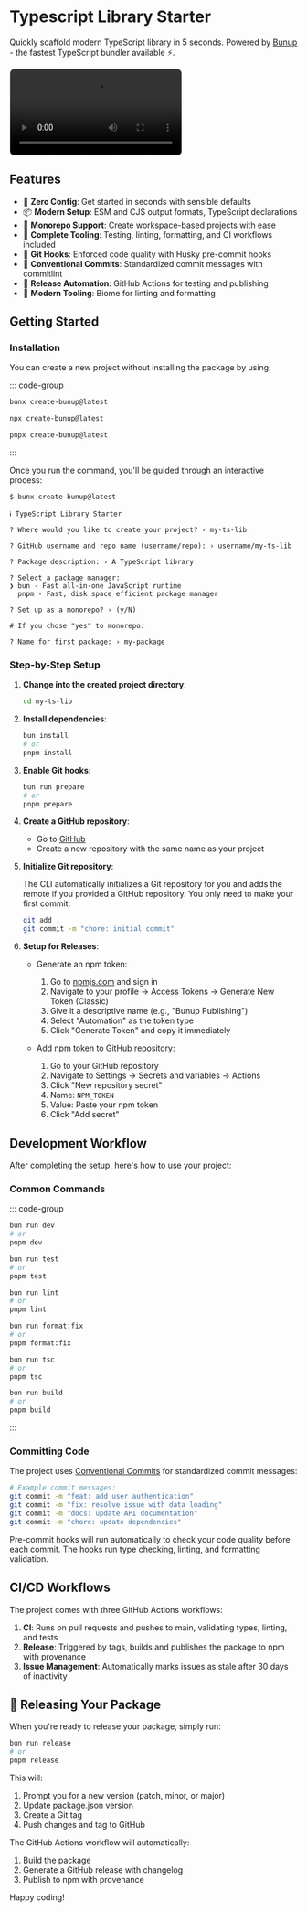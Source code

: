 # Typescript Library Starter

Quickly scaffold modern TypeScript library in 5 seconds. Powered by [Bunup](https://bunup.arshadyaseen.com/) - the fastest TypeScript bundler available ⚡️.

<video src="/typescript-lib-starter-demo.mov" alt="Bunup typescript library starter demo" controls style="border-radius: 8px; border: 1px solid rgba(128, 128, 128, 0.2); box-shadow: 0 0 1px rgba(0, 0, 0, 0.1);"></video>

## Features

- 🚀 **Zero Config**: Get started in seconds with sensible defaults
- 📦 **Modern Setup**: ESM and CJS output formats, TypeScript declarations
- 🧩 **Monorepo Support**: Create workspace-based projects with ease
- 🔧 **Complete Tooling**: Testing, linting, formatting, and CI workflows included
- 🚦 **Git Hooks**: Enforced code quality with Husky pre-commit hooks
- 📝 **Conventional Commits**: Standardized commit messages with commitlint
- 🚢 **Release Automation**: GitHub Actions for testing and publishing
- 🧹 **Modern Tooling**: Biome for linting and formatting

## Getting Started

### Installation

You can create a new project without installing the package by using:

::: code-group

```sh [bun]
bunx create-bunup@latest
```

```sh [npm]
npx create-bunup@latest
```

```sh [pnpm]
pnpx create-bunup@latest
```

:::

Once you run the command, you'll be guided through an interactive process:

```plaintext
$ bunx create-bunup@latest

ℹ TypeScript Library Starter

? Where would you like to create your project? › my-ts-lib

? GitHub username and repo name (username/repo): › username/my-ts-lib

? Package description: › A TypeScript library

? Select a package manager:
❯ bun - Fast all-in-one JavaScript runtime
  pnpm - Fast, disk space efficient package manager

? Set up as a monorepo? › (y/N)

# If you chose "yes" to monorepo:

? Name for first package: › my-package
```

### Step-by-Step Setup

1. **Change into the created project directory**:
   ```sh
   cd my-ts-lib
   ```

2. **Install dependencies**:
   ```sh
   bun install
   # or
   pnpm install
   ```

3. **Enable Git hooks**:
   ```sh
   bun run prepare
   # or
   pnpm prepare
   ```

4. **Create a GitHub repository**:
   - Go to [GitHub](https://github.com/new)
   - Create a new repository with the same name as your project

5. **Initialize Git repository**:
   
   The CLI automatically initializes a Git repository for you and adds the remote if you provided a GitHub repository. You only need to make your first commit:
   
   ```sh
   git add .
   git commit -m "chore: initial commit"
   ```

6. **Setup for Releases**:
   - Generate an npm token:
     1. Go to [npmjs.com](https://www.npmjs.com/) and sign in
     2. Navigate to your profile → Access Tokens → Generate New Token (Classic)
     3. Give it a descriptive name (e.g., "Bunup Publishing")
     4. Select "Automation" as the token type
     5. Click "Generate Token" and copy it immediately
   
   - Add npm token to GitHub repository:
     1. Go to your GitHub repository
     2. Navigate to Settings → Secrets and variables → Actions
     3. Click "New repository secret"
     4. Name: `NPM_TOKEN`
     5. Value: Paste your npm token
     6. Click "Add secret"

## Development Workflow

After completing the setup, here's how to use your project:

### Common Commands

::: code-group

```sh [Dev]
bun run dev
# or
pnpm dev
```

```sh [Test]
bun run test
# or
pnpm test
```

```sh [Lint]
bun run lint
# or
pnpm lint
```

```sh [Format]
bun run format:fix
# or
pnpm format:fix
```

```sh [Type Check]
bun run tsc
# or
pnpm tsc
```

```sh [Build]
bun run build
# or
pnpm build
```

:::

### Committing Code

The project uses [Conventional Commits](https://www.conventionalcommits.org/) for standardized commit messages:

```sh
# Example commit messages:
git commit -m "feat: add user authentication"
git commit -m "fix: resolve issue with data loading"
git commit -m "docs: update API documentation"
git commit -m "chore: update dependencies"
```

Pre-commit hooks will run automatically to check your code quality before each commit. The hooks run type checking, linting, and formatting validation.

## CI/CD Workflows

The project comes with three GitHub Actions workflows:

1. **CI**: Runs on pull requests and pushes to main, validating types, linting, and tests
2. **Release**: Triggered by tags, builds and publishes the package to npm with provenance
3. **Issue Management**: Automatically marks issues as stale after 30 days of inactivity

## 🚀 Releasing Your Package

When you're ready to release your package, simply run:

```sh
bun run release
# or
pnpm release
```

This will:
1. Prompt you for a new version (patch, minor, or major)
2. Update package.json version
3. Create a Git tag
4. Push changes and tag to GitHub

The GitHub Actions workflow will automatically:
1. Build the package
2. Generate a GitHub release with changelog
3. Publish to npm with provenance

Happy coding!
